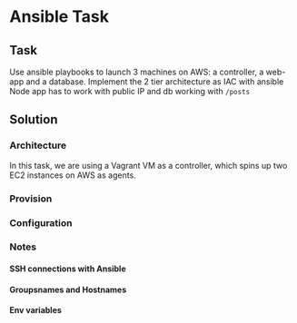 # Ansible Task

## Task
Use ansible playbooks to launch 3 machines on AWS: a controller, a web-app and a database.
Implement the 2 tier architecture as IAC with ansible
Node app has to work with public IP and db working with `/posts`

## Solution
### Architecture
In this task, we are using a Vagrant VM as a controller, which spins up two EC2 instances on AWS as agents.

### Provision
### Configuration

### Notes
#### SSH connections with Ansible
#### Groupsnames and Hostnames
#### Env variables 


